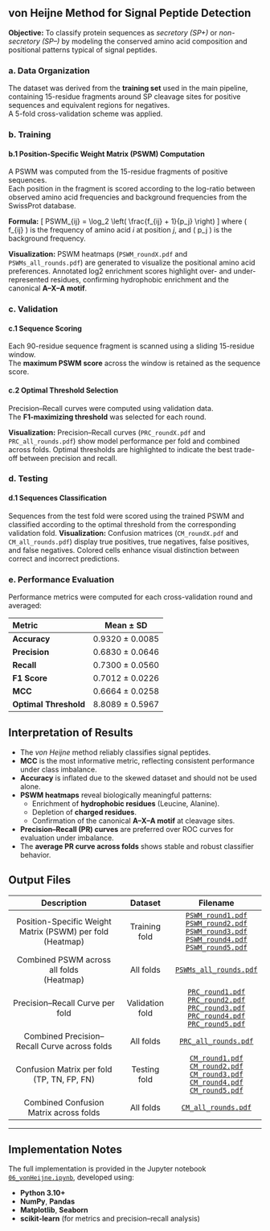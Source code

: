## von Heijne Method for Signal Peptide Detection
**Objective:** To classify protein sequences as *secretory (SP+)* or *non-secretory (SP–)* by modeling the conserved amino acid composition and positional patterns typical of signal peptides.

### a. Data Organization
The dataset was derived from the **training set** used in the main pipeline, containing 15-residue fragments around SP cleavage sites for positive sequences and equivalent regions for negatives.  
A 5-fold cross-validation scheme was applied.

### b. Training
#### b.1 Position-Specific Weight Matrix (PSWM) Computation
A PSWM was computed from the 15-residue fragments of positive sequences.  
Each position in the fragment is scored according to the log-ratio between observed amino acid frequencies and background frequencies from the SwissProt database.

**Formula:**
\[
PSWM_{ij} = \log_2 \left( \frac{f_{ij} + 1}{p_j} \right)
\]
where \( f_{ij} \) is the frequency of amino acid *i* at position *j*, and \( p_j \) is the background frequency.

**Visualization:** PSWM heatmaps (`PSWM_roundX.pdf` and `PSWMs_all_rounds.pdf`) are generated to visualize the positional amino acid preferences. Annotated log2 enrichment scores highlight over- and under-represented residues, confirming hydrophobic enrichment and the canonical **A–X–A motif**.

### c. Validation
#### c.1 Sequence Scoring
Each 90-residue sequence fragment is scanned using a sliding 15-residue window.  
The **maximum PSWM score** across the window is retained as the sequence score.

#### c.2 Optimal Threshold Selection
Precision–Recall curves were computed using validation data.  
The **F1-maximizing threshold** was selected for each round.

**Visualization:** Precision–Recall curves (`PRC_roundX.pdf` and `PRC_all_rounds.pdf`) show model performance per fold and combined across folds. Optimal thresholds are highlighted to indicate the best trade-off between precision and recall.

### d. Testing
#### d.1 Sequences Classification
Sequences from the test fold were scored using the trained PSWM and classified according to the optimal threshold from the corresponding validation fold.
**Visualization:** Confusion matrices (`CM_roundX.pdf` and `CM_all_rounds.pdf`) display true positives, true negatives, false positives, and false negatives. Colored cells enhance visual distinction between correct and incorrect predictions.

### e. Performance Evaluation
Performance metrics were computed for each cross-validation round and averaged:

| Metric | Mean ± SD |
|:--|:--:|
| **Accuracy** | 0.9320 ± 0.0085 |
| **Precision** | 0.6830 ± 0.0646 |
| **Recall** | 0.7300 ± 0.0560 |
| **F1 Score** | 0.7012 ± 0.0226 |
| **MCC** | 0.6664 ± 0.0258 |
| **Optimal Threshold** | 8.8089 ± 0.5967 |

## Interpretation of Results
- The *von Heijne* method reliably classifies signal peptides.  
- **MCC** is the most informative metric, reflecting consistent performance under class imbalance.  
- **Accuracy** is inflated due to the skewed dataset and should not be used alone.  
- **PSWM heatmaps** reveal biologically meaningful patterns:  
  - Enrichment of **hydrophobic residues** (Leucine, Alanine).  
  - Depletion of **charged residues**.  
  - Confirmation of the canonical **A–X–A motif** at cleavage sites.  
- **Precision–Recall (PR) curves** are preferred over ROC curves for evaluation under imbalance.  
- The **average PR curve across folds** shows stable and robust classifier behavior.

## Output Files

| Description| Dataset | Filename |
|:-------------------------:|:-------:|:--------:|
| Position-Specific Weight Matrix (PSWM) per fold <br> (Heatmap) | Training fold | [`PSWM_round1.pdf`](./vonHeijne/PSWM_round1.pdf) <br> [`PSWM_round2.pdf`](./vonHeijne/PSWM_round2.pdf) <br> [`PSWM_round3.pdf`](./vonHeijne/PSWM_round3.pdf) <br> [`PSWM_round4.pdf`](./vonHeijne/PSWM_round4.pdf) <br> [`PSWM_round5.pdf`](./vonHeijne/PSWM_round5.pdf) |
| Combined PSWM across all folds <br> (Heatmap) | All folds | [`PSWMs_all_rounds.pdf`](./vonHeijne/PSWMs_all_rounds.pdf) |
| Precision–Recall Curve per fold | Validation fold | [`PRC_round1.pdf`](./vonHeijne/PRC_round1.pdf) <br> [`PRC_round2.pdf`](./vonHeijne/PRC_round2.pdf) <br> [`PRC_round3.pdf`](./vonHeijne/PRC_round3.pdf) <br> [`PRC_round4.pdf`](./vonHeijne/PRC_round4.pdf) <br> [`PRC_round5.pdf`](./vonHeijne/PRC_round5.pdf) |
| Combined Precision–Recall Curve across folds | All folds | [`PRC_all_rounds.pdf`](./vonHeijne/PRC_all_rounds.pdf) |
| Confusion Matrix per fold <br> (TP, TN, FP, FN) | Testing fold | [`CM_round1.pdf`](./vonHeijne/CM_round1.pdf) <br> [`CM_round2.pdf`](./vonHeijne/CM_round2.pdf) <br> [`CM_round3.pdf`](./vonHeijne/CM_round3.pdf) <br> [`CM_round4.pdf`](./vonHeijne/CM_round4.pdf) <br> [`CM_round5.pdf`](./vonHeijne/CM_round5.pdf) |
| Combined Confusion Matrix across folds | All folds | [`CM_all_rounds.pdf`](./vonHeijne/CM_all_rounds.pdf) |

---

## Implementation Notes

The full implementation is provided in the Jupyter notebook [`06_vonHeijne.ipynb`](./06_vonHeijne.ipynb), developed using:
- **Python 3.10+**
- **NumPy**, **Pandas**
- **Matplotlib**, **Seaborn**
- **scikit-learn** (for metrics and precision–recall analysis)
